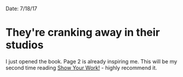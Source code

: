Date: 7/18/17

# They're cranking away in their studios


I just opened the book. Page 2 is already inspiring me. This will be my second time reading [Show Your Work!](https://www.amazon.com/Show-Your-Work-Austin-Kleon/dp/076117897X) - highly recommend it.